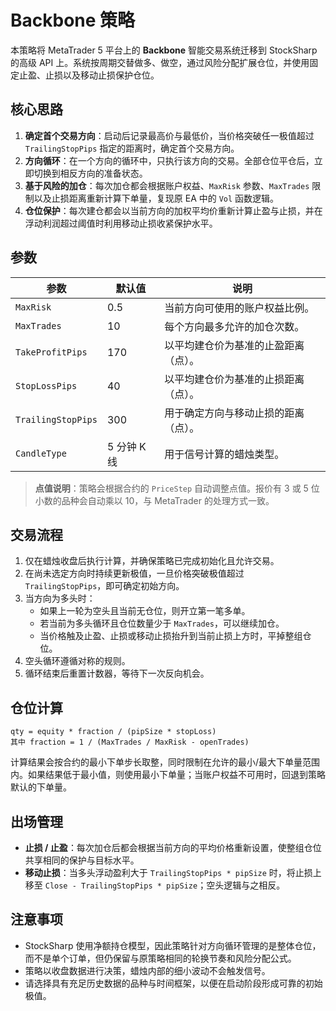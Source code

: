 # Backbone 策略

本策略将 MetaTrader 5 平台上的 **Backbone** 智能交易系统迁移到 StockSharp 的高级 API 上。系统按周期交替做多、做空，通过风险分配扩展仓位，并使用固定止盈、止损以及移动止损保护仓位。

## 核心思路

1. **确定首个交易方向**：启动后记录最高价与最低价，当价格突破任一极值超过 `TrailingStopPips` 指定的距离时，确定首个交易方向。
2. **方向循环**：在一个方向的循环中，只执行该方向的交易。全部仓位平仓后，立即切换到相反方向的准备状态。
3. **基于风险的加仓**：每次加仓都会根据账户权益、`MaxRisk` 参数、`MaxTrades` 限制以及止损距离重新计算下单量，复现原 EA 中的 `Vol` 函数逻辑。
4. **仓位保护**：每次建仓都会以当前方向的加权平均价重新计算止盈与止损，并在浮动利润超过阈值时利用移动止损收紧保护水平。

## 参数

| 参数 | 默认值 | 说明 |
|------|--------|------|
| `MaxRisk` | 0.5 | 当前方向可使用的账户权益比例。 |
| `MaxTrades` | 10 | 每个方向最多允许的加仓次数。 |
| `TakeProfitPips` | 170 | 以平均建仓价为基准的止盈距离（点）。 |
| `StopLossPips` | 40 | 以平均建仓价为基准的止损距离（点）。 |
| `TrailingStopPips` | 300 | 用于确定方向与移动止损的距离（点）。 |
| `CandleType` | 5 分钟 K 线 | 用于信号计算的蜡烛类型。 |

> **点值说明**：策略会根据合约的 `PriceStep` 自动调整点值。报价有 3 或 5 位小数的品种会自动乘以 10，与 MetaTrader 的处理方式一致。

## 交易流程

1. 仅在蜡烛收盘后执行计算，并确保策略已完成初始化且允许交易。
2. 在尚未选定方向时持续更新极值，一旦价格突破极值超过 `TrailingStopPips`，即可确定初始方向。
3. 当方向为多头时：
   - 如果上一轮为空头且当前无仓位，则开立第一笔多单。
   - 若当前为多头循环且仓位数量少于 `MaxTrades`，可以继续加仓。
   - 当价格触及止盈、止损或移动止损抬升到当前止损上方时，平掉整组仓位。
4. 空头循环遵循对称的规则。
5. 循环结束后重置计数器，等待下一次反向机会。

## 仓位计算

```
qty = equity * fraction / (pipSize * stopLoss)
其中 fraction = 1 / (MaxTrades / MaxRisk - openTrades)
```

计算结果会按合约的最小下单步长取整，同时限制在允许的最小/最大下单量范围内。如果结果低于最小值，则使用最小下单量；当账户权益不可用时，回退到策略默认的下单量。

## 出场管理

- **止损 / 止盈**：每次加仓后都会根据当前方向的平均价格重新设置，使整组仓位共享相同的保护与目标水平。
- **移动止损**：当多头浮动盈利大于 `TrailingStopPips * pipSize` 时，将止损上移至 `Close - TrailingStopPips * pipSize`；空头逻辑与之相反。

## 注意事项

- StockSharp 使用净额持仓模型，因此策略针对方向循环管理的是整体仓位，而不是单个订单，但仍保留与原策略相同的轮换节奏和风险分配公式。
- 策略以收盘数据进行决策，蜡烛内部的细小波动不会触发信号。
- 请选择具有充足历史数据的品种与时间框架，以便在启动阶段形成可靠的初始极值。

